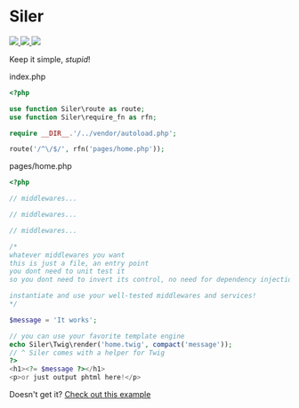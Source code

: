 # Siler

<p>
    <a href="https://travis-ci.org/leocavalcante/siler" target="_blank">
        <img src="https://img.shields.io/travis/leocavalcante/siler/master.svg?style=flat-square">
    </a>
    <a href="https://codecov.io/github/leocavalcante/siler" target="_blank">
        <img src="https://img.shields.io/codecov/c/github/leocavalcante/siler.svg?style=flat-square">
    </a>
    <a href="https://scrutinizer-ci.com/g/leocavalcante/siler/" target="_blank">
        <img src="https://img.shields.io/scrutinizer/g/leocavalcante/siler.svg?style=flat-square">
    </a>
</p>

Keep it simple, *stupid*!

index.php
```php
<?php

use function Siler\route as route;
use function Siler\require_fn as rfn;

require __DIR__.'/../vendor/autoload.php';

route('/^\/$/', rfn('pages/home.php'));
```

pages/home.php
```php
<?php

// middlewares...

// middlewares...

// middlewares...

/*
whatever middlewares you want
this is just a file, an entry point
you dont need to unit test it
so you dont need to invert its control, no need for dependency injection

instantiate and use your well-tested middlewares and services!
*/

$message = 'It works';

// you can use your favorite template engine
echo Siler\Twig\render('home.twig', compact('message'));
// ^ Siler comes with a helper for Twig
?>
<h1><?= $message ?></h1>
<p>or just output phtml here!</p>
```

Doesn't get it?
[Check out this example](https://github.com/leocavalcante/siler-example)
